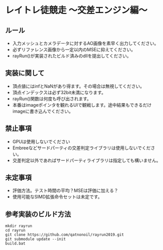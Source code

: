 # レイトレ徒競走 ～交差エンジン編～

## ルール
- 入力メッシュとカメラデータに対するAO画像を素早く出力してください。
- 必ずリファレンス画像から一定以内のMSEに抑えてください。
- rayRun()が実装されたビルド済みのdllを提出してください。

## 実装に関して
- 頂点値にはinfとNaNがあり得ます。その場合は無視してください。
- 頂点インデックスは必ず32bit未満になります。
- rayRun()関数は何度も呼び出されます。
- 本番はimageポインタを観れるUIで観戦します。途中結果もできるだけimageに書き込んでください。

## 禁止事項
- GPUは使用しないでください
- Embreeなどサードパーティの交差判定ライブラリは使用しないでください。
- 交差判定以外であればサードパーティライブラリは指定しても構いません。

## 未定事項
- 評価方法。テスト時間の平均？MSEは評価に加える？
- 使用可能なSIMD拡張命令セットは未定です。

## 参考実装のビルド方法

```
mkdir rayrun
cd rayrun
git clone https://github.com/qatnonoil/rayrun2019.git
git submodule update --init
build.bat
```